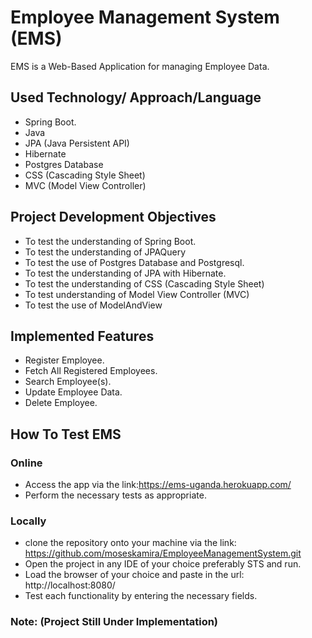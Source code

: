 # Employee Management System (EMS)
EMS is a Web-Based Application for managing Employee Data.
## Used Technology/ Approach/Language
- Spring Boot.
- Java
- JPA (Java Persistent API)
- Hibernate
- Postgres Database
- CSS (Cascading Style Sheet)
- MVC (Model View Controller)

## Project Development Objectives
- To test the understanding of Spring Boot.
- To test the understanding of JPAQuery
- To test the use of Postgres Database and Postgresql.
- To test the understanding of JPA with Hibernate.
- To test the understanding of CSS (Cascading Style Sheet)
- To test understanding of Model View Controller (MVC)
- To test the use of ModelAndView

## Implemented Features
- Register Employee.
- Fetch All Registered Employees.
- Search Employee(s).
- Update Employee Data.
- Delete Employee.

## How To Test EMS
### Online
- Access the app via the link:https://ems-uganda.herokuapp.com/
- Perform the necessary tests as appropriate.
### Locally
- clone the repository onto your machine via the link: https://github.com/moseskamira/EmployeeManagementSystem.git
- Open the project in any IDE of your choice preferably STS and run.
- Load the browser of your choice and paste in the url: http://localhost:8080/
- Test each functionality by entering the necessary fields.

### Note: (Project Still Under Implementation)
